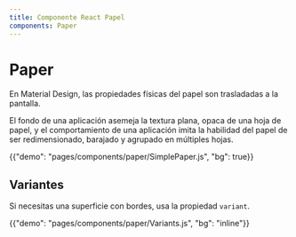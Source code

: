 ```yaml
---
title: Componente React Papel
components: Paper
---
```


# Paper

<p class="description">En Material Design, las propiedades físicas del papel son trasladadas a la pantalla. </p>

El fondo de una aplicación asemeja la textura plana, opaca de una hoja de papel, y el comportamiento de una aplicación imita la habilidad del papel de ser redimensionado, barajado y agrupado en múltiples hojas.

{{"demo": "pages/components/paper/SimplePaper.js", "bg": true}}

## Variantes

Si necesitas una superficie con bordes, usa la propiedad `variant`.

{{"demo": "pages/components/paper/Variants.js", "bg": "inline"}}